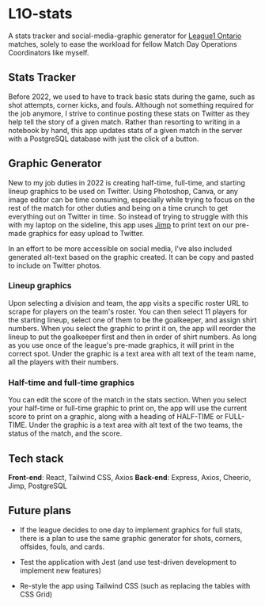 # L1O-stats

A stats tracker and social-media-graphic generator for [League1 Ontario](www.league1ontario.com) matches, solely to ease the workload for fellow Match Day Operations Coordinators like myself.

## Stats Tracker

Before 2022, we used to have to track basic stats during the game, such as shot attempts, corner kicks, and fouls. Although not something required for the job anymore, I strive to continue posting these stats on Twitter as they help tell the story of a given match. Rather than resorting to writing in a notebook by hand, this app updates stats of a given match in the server with a PostgreSQL database with just the click of a button.

## Graphic Generator

New to my job duties in 2022 is creating half-time, full-time, and starting lineup graphics to be used on Twitter. Using Photoshop, Canva, or any image editor can be time consuming, especially while trying to focus on the rest of the match for other duties and being on a time crunch to get everything out on Twitter in time. So instead of trying to struggle with this with my laptop on the sideline, this app uses [Jimp](https://github.com/oliver-moran/jimp) to print text on our pre-made graphics for easy upload to Twitter.

In an effort to be more accessible on social media, I've also included generated alt-text based on the graphic created. It can be copy and pasted to include on Twitter photos.

### Lineup graphics

Upon selecting a division and team, the app visits a specific roster URL to scrape for players on the team's roster. You can then select 11 players for the starting lineup, select one of them to be the goalkeeper, and assign shirt numbers. When you select the graphic to print it on, the app will reorder the lineup to put the goalkeeper first and then in order of shirt numbers. As long as you use once of the league's pre-made graphics, it will print in the correct spot. Under the graphic is a text area with alt text of the team name, all the players with their numbers.

### Half-time and full-time graphics

You can edit the score of the match in the stats section. When you select your half-time or full-time graphic to print on, the app will use the current score to print on a graphic, along with a heading of HALF-TIME or FULL-TIME. Under the graphic is a text area with alt text of the two teams, the status of the match, and the score.

## Tech stack

**Front-end**: React, Tailwind CSS, Axios
**Back-end**: Express, Axios, Cheerio, Jimp, PostgreSQL

## Future plans

- If the league decides to one day to implement graphics for full stats, there is a plan to use the same graphic generator for shots, corners, offsides, fouls, and cards.

- Test the application with Jest (and use test-driven development to implement new features)

- Re-style the app using Tailwind CSS (such as replacing the tables with CSS Grid)
